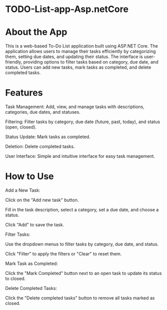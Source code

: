 # TODO-List-app-Asp.netCore
# About the App
This is a web-based To-Do List application built using ASP.NET Core. The application allows users to manage their tasks efficiently by categorizing them, setting due dates, and updating their status. The interface is user-friendly, providing options to filter tasks based on category, due date, and status. Users can add new tasks, mark tasks as completed, and delete completed tasks.

 # Features
Task Management: Add, view, and manage tasks with descriptions, categories, due dates, and statuses.

Filtering: Filter tasks by category, due date (future, past, today), and status (open, closed).

Status Update: Mark tasks as completed.

Deletion: Delete completed tasks.

User Interface: Simple and intuitive interface for easy task management.

# How to Use
Add a New Task:

Click on the "Add new task" button.

Fill in the task description, select a category, set a due date, and choose a status.

Click "Add" to save the task.

Filter Tasks:

Use the dropdown menus to filter tasks by category, due date, and status.

Click "Filter" to apply the filters or "Clear" to reset them.

Mark Task as Completed:

Click the "Mark Completed" button next to an open task to update its status to closed.

Delete Completed Tasks:

Click the "Delete completed tasks" button to remove all tasks marked as closed.
